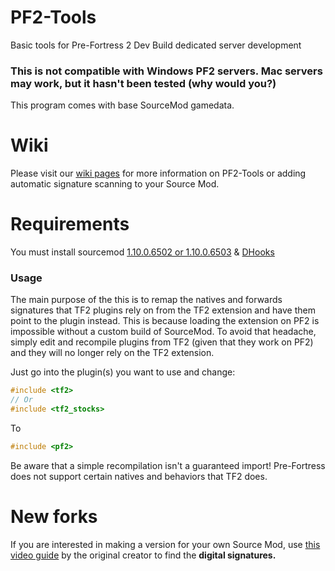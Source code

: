 # PF2-Tools
Basic tools for Pre-Fortress 2 Dev Build dedicated server development

### This is not compatible with Windows PF2 servers. Mac servers may work, but it hasn't been tested (why would you?) ###

This program comes with base SourceMod gamedata.

# Wiki
Please visit our [wiki pages](https://github.com/dangreene0/PF2-Tools/wiki) for more information on PF2-Tools or adding automatic signature scanning to your Source Mod.

# Requirements

You must install sourcemod [1.10.0.6502 or 1.10.0.6503](https://www.sourcemod.net/downloads.php?branch=1.10-dev&all=1) & [DHooks](https://github.com/peace-maker/DHooks2/releases)

### Usage ###
The main purpose of the this is to remap the natives and forwards signatures that TF2 plugins rely on from the TF2 extension and have them point to the plugin instead. This is because loading the extension on PF2 is impossible without a custom build of SourceMod. To avoid that headache, simply edit and recompile plugins from TF2 (given that they work on PF2) and they will no longer rely on the TF2 extension.

Just go into the plugin(s) you want to use and change:
```cpp
#include <tf2>
// Or
#include <tf2_stocks>
```
To
```cpp
#include <pf2>
```

Be aware that a simple recompilation isn't a guaranteed import! Pre-Fortress does not support certain natives and behaviors that TF2 does.

# New forks

If you are interested in making a version for your own Source Mod, use [this video guide](https://youtu.be/SD6Rn2D7IGo) by the original creator to find the **digital signatures.**

